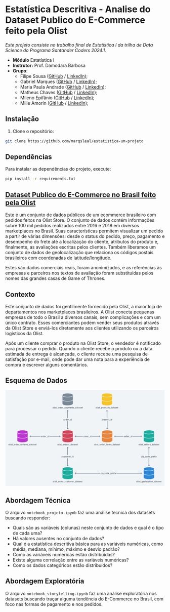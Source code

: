 # Estatística Descritiva - Analise do Dataset Publico do E-Commerce feito pela Olist

_Este projeto consiste no trabalho final de Estatística I da trilha de Data Science do Programa Santander Coders 2024.1._ 

* **Módulo** Estatística I
* **Instrutor:** Prof. Damodara Barbosa
* **Grupo**: 
    - Filipe Sousa ([GitHub](https://github.com/filsousa) / [LinkedIn](https://www.linkedin.com/in/filipel-sousa/));
    - Gabriel Marques ([GitHub](https://github.com/marqsleal) / [LinkedIn](https://www.linkedin.com/in/marqsleal/)); 
    - Maria Paula Andrade ([GitHub](https://github.com/MariaPaulaAndrade) / [LinkedIn](https://www.linkedin.com/in/maria-paula-andrade/)); 
    - Matheus Chaves ([GitHub](https://github.com/Matheus-Chaves) / [LinkedIn](https://www.linkedin.com/in/matheus-chavess/));
    - Mileno Epifânio ([GitHub](https://github.com/milenoepifanio) / [LinkedIn](https://www.linkedin.com/in/milenoepifanio/));
    - Mille Amorin ([GitHub](https://github.com/4m0r1m) / [LinkedIn](https://www.linkedin.com/in/mille-amorim/));

## Instalação 

1. Clone o repositório:

```bash
git clone https://github.com/marqsleal/estatistica-um-projeto
```

## Dependências 

Para instalar as dependências do projeto, execute:

```bash
pip install -r requirements.txt
```

## [Dataset Publico do E-Commerce no Brasil feito pela Olist](https://www.kaggle.com/datasets/olistbr/brazilian-ecommerce)
Este é um conjunto de dados públicos de um ecommerce brasileiro com pedidos feitos na Olist Store. O conjunto de dados contém informações sobre 100 mil pedidos realizados entre 2016 e 2018 em diversos marketplaces no Brasil. Suas características permitem visualizar um pedido a partir de várias dimensões: desde o status do pedido, preço, pagamento e desempenho do frete até a localização do cliente, atributos do produto e, finalmente, as avaliações escritas pelos clientes. Também liberamos um conjunto de dados de geolocalização que relaciona os códigos postais brasileiros com coordenadas de latitude/longitude.

Estes são dados comerciais reais, foram anonimizados, e as referências às empresas e parceiros nos textos de avaliação foram substituídas pelos nomes das grandes casas de Game of Thrones.

## Contexto
Este conjunto de dados foi gentilmente fornecido pela Olist, a maior loja de departamentos nos marketplaces brasileiros. A Olist conecta pequenas empresas de todo o Brasil a diversos canais, sem complicações e com um único contrato. Esses comerciantes podem vender seus produtos através da Olist Store e enviá-los diretamente aos clientes utilizando os parceiros logísticos da Olist. 

Após um cliente comprar o produto na Olist Store, o vendedor é notificado para processar o pedido. Quando o cliente recebe o produto ou a data estimada de entrega é alcançada, o cliente recebe uma pesquisa de satisfação por e-mail, onde pode dar uma nota para a experiência de compra e escrever alguns comentários.

## Esquema de Dados
![Esquema de Dados](assets/data_schema.png)

## Abordagem Técnica
O arquivo `notebook_projeto.ipynb` faz uma análise tecnica dos datasets buscando responder:

- Quais são as variáveis (colunas) neste conjunto de dados e qual é o tipo de cada uma?  
- Há valores ausentes no conjunto de dados?
- Qual é a estatística descritiva básica para as variáveis numéricas, como média, mediana, mínimo, máximo e desvio padrão?  
- Como as variáveis numéricas estão distribuídas?  
- Existe alguma correlação entre as variáveis numéricas?  
- Como os dados categóricos estão distribuídos?

## Abordagem Exploratória
O arquivo `notebook_storytelling.ipynb` faz uma análise exploratória nos datasets buscando traçar alguma tendência do E-Commerce no Brasil, com foco nas formas de pagamento e nos pedidos.